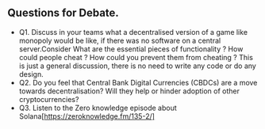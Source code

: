 ## Questions for Debate.

 - Q1. Discuss in your teams what a decentralised version of a game like monopoly would be like, if there was no software on a central server.Consider What are the essential pieces of functionality ? How could people cheat ? How could you prevent them from cheating ?
    This is just a general discussion, there is no need to write any code or do any design.
 - Q2. Do you feel that Central Bank Digital Currencies (CBDCs) are a move towards decentralisation? Will they help or hinder adoption of other cryptocurrencies?
 - Q3. Listen to the Zero knowledge episode about Solana[https://zeroknowledge.fm/135-2/]


